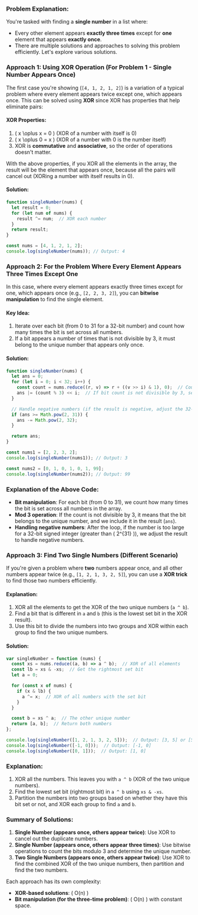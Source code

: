### Problem Explanation:

You're tasked with finding a **single number** in a list where:
- Every other element appears **exactly three times** except for **one** element that appears **exactly once**.
- There are multiple solutions and approaches to solving this problem efficiently. Let's explore various solutions.

### **Approach 1: Using XOR Operation (For Problem 1 - Single Number Appears Once)**

The first case you're showing (`[4, 1, 2, 1, 2]`) is a variation of a typical problem where every element appears twice except one, which appears once. This can be solved using **XOR** since XOR has properties that help eliminate pairs:

#### XOR Properties:
1. \( x \oplus x = 0 \) (XOR of a number with itself is 0)
2. \( x \oplus 0 = x \) (XOR of a number with 0 is the number itself)
3. XOR is **commutative** and **associative**, so the order of operations doesn't matter.

With the above properties, if you XOR all the elements in the array, the result will be the element that appears once, because all the pairs will cancel out (XORing a number with itself results in 0).

#### Solution:

```javascript
function singleNumber(nums) {
  let result = 0;
  for (let num of nums) {
    result ^= num;  // XOR each number
  }
  return result;
}

const nums = [4, 1, 2, 1, 2];
console.log(singleNumber(nums)); // Output: 4
```

### **Approach 2: For the Problem Where Every Element Appears Three Times Except One**

In this case, where every element appears exactly three times except for one, which appears once (e.g., `[2, 2, 3, 2]`), you can **bitwise manipulation** to find the single element.

#### Key Idea:
1. Iterate over each bit (from 0 to 31 for a 32-bit number) and count how many times the bit is set across all numbers.
2. If a bit appears a number of times that is not divisible by 3, it must belong to the unique number that appears only once.

#### Solution:

```javascript
function singleNumber(nums) {
  let ans = 0;
  for (let i = 0; i < 32; i++) {
    const count = nums.reduce((r, v) => r + ((v >> i) & 1), 0);  // Count bits at each position
    ans |= (count % 3) << i;  // If bit count is not divisible by 3, set that bit in ans
  }

  // Handle negative numbers (if the result is negative, adjust the 32-bit integer sign)
  if (ans >= Math.pow(2, 31)) {
    ans -= Math.pow(2, 32);
  }

  return ans;
}

const nums1 = [2, 2, 3, 2];
console.log(singleNumber(nums1)); // Output: 3

const nums2 = [0, 1, 0, 1, 0, 1, 99];
console.log(singleNumber(nums2)); // Output: 99
```

### **Explanation of the Above Code**:
- **Bit manipulation**: For each bit (from 0 to 31), we count how many times the bit is set across all numbers in the array. 
- **Mod 3 operation**: If the count is not divisible by 3, it means that the bit belongs to the unique number, and we include it in the result (`ans`).
- **Handling negative numbers**: After the loop, if the number is too large for a 32-bit signed integer (greater than \( 2^{31} \)), we adjust the result to handle negative numbers.

### **Approach 3: Find Two Single Numbers (Different Scenario)**

If you're given a problem where **two** numbers appear once, and all other numbers appear twice (e.g., `[1, 2, 1, 3, 2, 5]`), you can use a **XOR trick** to find those two numbers efficiently.

#### Explanation:
1. XOR all the elements to get the XOR of the two unique numbers (`a ^ b`).
2. Find a bit that is different in `a` and `b` (this is the lowest set bit in the XOR result).
3. Use this bit to divide the numbers into two groups and XOR within each group to find the two unique numbers.

#### Solution:

```javascript
var singleNumber = function (nums) {
  const xs = nums.reduce((a, b) => a ^ b);  // XOR of all elements
  const lb = xs & -xs;  // Get the rightmost set bit
  let a = 0;

  for (const x of nums) {
    if (x & lb) {
      a ^= x;  // XOR of all numbers with the set bit
    }
  }

  const b = xs ^ a;  // The other unique number
  return [a, b];  // Return both numbers
};

console.log(singleNumber([1, 2, 1, 3, 2, 5]));  // Output: [3, 5] or [5, 3]
console.log(singleNumber([-1, 0]));  // Output: [-1, 0]
console.log(singleNumber([0, 1]));  // Output: [1, 0]
```

### **Explanation**:
1. XOR all the numbers. This leaves you with `a ^ b` (XOR of the two unique numbers).
2. Find the lowest set bit (rightmost bit) in `a ^ b` using `xs & -xs`.
3. Partition the numbers into two groups based on whether they have this bit set or not, and XOR each group to find `a` and `b`.

### **Summary of Solutions**:
1. **Single Number (appears once, others appear twice)**: Use XOR to cancel out the duplicate numbers.
2. **Single Number (appears once, others appear three times)**: Use bitwise operations to count the bits modulo 3 and determine the unique number.
3. **Two Single Numbers (appears once, others appear twice)**: Use XOR to find the combined XOR of the two unique numbers, then partition and find the two numbers.

Each approach has its own complexity:
- **XOR-based solutions**: \( O(n) \)
- **Bit manipulation (for the three-time problem)**: \( O(n) \) with constant space.